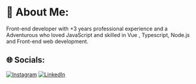 # 💫 About Me:
Front-end developer with +3 years professional experience and a Adventurous who loved JavaScript and skilled in Vue , Typescript, Node.js and Front-end web development.


## 🌐 Socials:
[![Instagram](https://img.shields.io/badge/Instagram-%23E4405F.svg?logo=Instagram&logoColor=white)](https://instagram.com/mawdevs) [![LinkedIn](https://img.shields.io/badge/LinkedIn-%230077B5.svg?logo=linkedin&logoColor=white)](https://linkedin.com/in/mawzakeri) 

